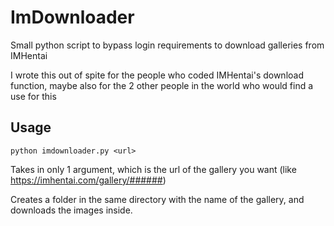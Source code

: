 # ImDownloader

Small python script to bypass login requirements to download galleries from IMHentai

I wrote this out of spite for the people who coded IMHentai's download function, maybe also for the 2 other people in the world who would find a use for this

## Usage

`python imdownloader.py <url>`

Takes in only 1 argument, which is the url of the gallery you want (like https://imhentai.com/gallery/######)

Creates a folder in the same directory with the name of the gallery, and downloads the images inside.